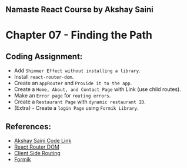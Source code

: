 ## Namaste React Course by Akshay Saini

# Chapter 07 - Finding the Path

## Coding Assignment:

- Add `Shimmer Effect without installing a library`.
- Install `react-router-dom`.
- Create an `appRouter` and `Provide it to the app`.
- Create a `Home, About, and Contact Page` with Link (use child routes).
- Make an `Error page` for `routing errors`.
- Create a `Restaurant Page` with `dynamic restaurant ID`.
- (Extra) - Create a `login Page` using `Formik Library`.

## References:

- [Akshay Saini Code Link](https://bitbucket.org/namastedev/namaste-react-live/src/master/)
- [React Router DOM](https://reactrouter.com/en/main)
- [Client Side Routing](https://reactrouter.com/en/main/start/overview)
- [Formik](https://formik.org/)
